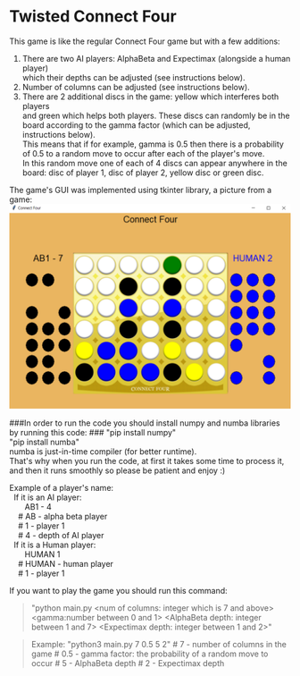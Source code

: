 
# **Twisted Connect Four** #
This game is like the regular Connect Four game but with a few additions:
1. There are two AI players: AlphaBeta and Expectimax (alongside a human player)\
which their depths can be adjusted (see instructions below).
2. Number of columns can be adjusted (see instructions below).
3. There are 2 additional discs in the game: yellow which interferes both players\
and green which helps both players. These discs can randomly be in the board according
to the gamma factor (which can be adjusted, instructions below).\
This means that if for example,
gamma is 0.5 then there is a probability of 0.5 to a random move to occur after each of the player's move.\
In this random move one of each of 4 discs can appear anywhere in the board: disc of player 1, disc of player 2, 
yellow disc or green disc.

The game's GUI was implemented using tkinter library, a picture from a game:
![Screenshot](screenshot.png)

###In order to run the code you should install numpy and numba libraries by running this code: ###
"pip install numpy"\
"pip install numba"\
numba is just-in-time compiler (for better runtime).\
That's why when you run the code, at first it takes some time to process it,
and then it runs smoothly so please be patient and enjoy :)

Example of a player's name:\
&nbsp;&nbsp;If it is an AI player:\
&nbsp;&nbsp;&nbsp;&nbsp;&nbsp;&nbsp;&nbsp;AB1 - 4\
&nbsp;&nbsp;&nbsp;&nbsp;# AB - alpha beta player\
&nbsp;&nbsp;&nbsp;&nbsp;# 1 - player 1\
&nbsp;&nbsp;&nbsp;&nbsp;# 4 - depth of AI player\
&nbsp;&nbsp;If it is a Human player:\
&nbsp;&nbsp;&nbsp;&nbsp;&nbsp;&nbsp;&nbsp;HUMAN 1\
&nbsp;&nbsp;&nbsp;&nbsp;# HUMAN - human player\
&nbsp;&nbsp;&nbsp;&nbsp;# 1 - player 1

If you want to play the game you should run this command:
>    "python main.py <num of columns: integer which is 7 and above> <gamma:number between 0 and 1>
            <AlphaBeta depth: integer between 1 and 7> <Expectimax depth: integer between 1 and 2>"
 
>    Example: "python3 main.py 7 0.5 5 2"
    # 7 - number of columns in the game
    # 0.5 - gamma factor: the probability of a random move to occur
    # 5 - AlphaBeta depth
    # 2 - Expectimax depth